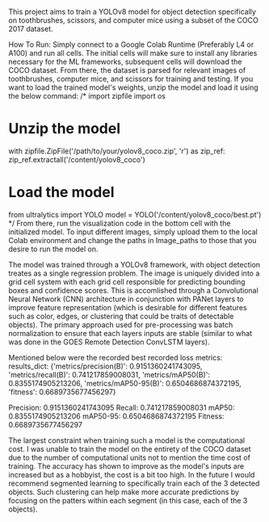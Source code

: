 This project aims to train a YOLOv8 model for object detection specifically on toothbrushes, scissors, and computer mice using a subset of the COCO 2017 dataset. 

How To Run: Simply connect to a Google Colab Runtime (Preferably L4 or A100) and run all cells. The initial cells will make sure to install any libraries necessary for the ML frameworks,
subsequent cells will download the COCO dataset. From there, the dataset is parsed for relevant images of toothbrushes, computer mice, and scissors for training and testing. 
If you want to load the trained model's weights, unzip the model and load it using the below command: 
/*
import zipfile
import os
# Unzip the model
with zipfile.ZipFile('/path/to/your/yolov8_coco.zip', 'r') as zip_ref:
    zip_ref.extractall('/content/yolov8_coco')
# Load the model
from ultralytics import YOLO
model = YOLO('/content/yolov8_coco/best.pt')
*/
From there, run the visualization code in the bottom cell with the initialized model. To 
input different images, simply upload them to the local Colab environment and change the paths in Image_paths to those that you 
desire to run the model on. 

The model was trained through a YOLOv8 framework, with object detection treates as a single regression problem. 
The image is uniquely divided into a grid cell system with each grid cell responsible for predicting
bounding boxes and confidence scores. This is accomlished through a Convolutional Neural Network (CNN) architecture
in conjunction with PANet layers to improve feature representation (which is desirable for different features such as color, 
edges, or clustering that  could be traits of detectable objects). The primary approach used for pre-processing was batch
normalization to ensure that each layers inputs are stable (similar to what was done in the GOES Remote Detection ConvLSTM layers). 

Mentioned below were the recorded best recorded loss metrics: 
results_dict: {'metrics/precision(B)': 0.9151360241743095, 'metrics/recall(B)': 0.741217859008031, 
'metrics/mAP50(B)': 0.8355174905213206, 'metrics/mAP50-95(B)': 0.6504686874372195, 'fitness': 0.6689735677456297}

Precision: 0.9151360241743095
Recall: 0.741217859008031
mAP50: 0.8355174905213206
mAP50-95: 0.6504686874372195
Fitness: 0.6689735677456297

The largest constraint when training such a model is the computational cost. I was unable
to train the model on the entirety of the COCO dataset due to the number of computational units not
to mention the time cost of training. The accuracy has shown to improve as the model's inputs are increased
but as a hobbyist, the cost is a bit too high. In the future I would recommend segmented learning 
to specifically train each of the 3 detected objects. Such clustering can help make more accurate predictions
by focusing on the patters within each segment (in this case, each of the 3 objects).
